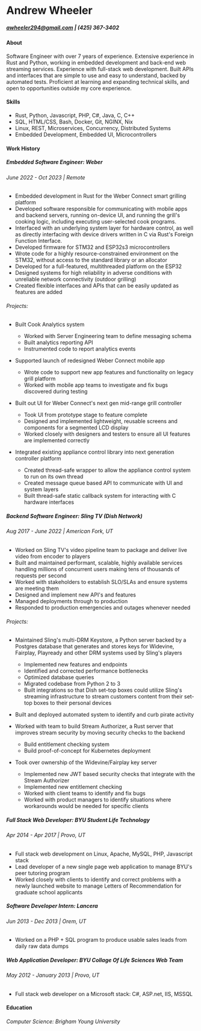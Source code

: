# Andrew Wheeler
##### awheeler294@gmail.com | (425) 367-3402

#### About
Software Engineer with over 7 years of experience. 
Extensive experience in Rust and Python, working in embedded development and back-end web streaming services. 
Experience with full-stack web development. 
Built APIs and interfaces that are simple to use and easy to understand, backed by automated tests. 
Proficient at learning and expanding technical skills, and open to opportunities outside my core experience.

#### Skills

* Rust, Python, Javascript, PHP, C#, Java, C, C++
* SQL, HTML/CSS, Bash, Docker, Git, NGINX, Nix 
* Linux, REST, Microservices, Concurrency, Distributed Systems
* Embedded Development, Embedded UI, Microcontrollers

#### Work History

##### Embedded Software Engineer: Weber
###### June 2022 - Oct 2023 | Remote

- Embedded development in Rust for the Weber Connect smart grilling platform
- Developed software responsible for communicating with mobile apps and backend servers, 
running on-device UI, and running the grill's cooking logic, including executing 
user-selected cook programs. 
- Interfaced with an underlying system layer for hardware control, as well as 
directly interfacing with device drivers written in C via Rust's Foreign Function Interface.
- Developed firmware for STM32 and ESP32s3 microcontrollers
- Wrote code for a highly resource-constrained environment on the STM32, without 
access to the standard library or an allocator
- Developed for a full-featured, multithreaded platform on the ESP32
- Designed systems for high reliability in adverse conditions with unreliable network 
connectivity (outdoor grilling)
- Created flexible interfaces and APIs that can be easily updated as features are added

###### Projects:

* Built Cook Analytics system
    * Worked with Server Engineering team to define messaging schema
    * Built analytics reporting API
    * Instrumented code to report analytics events

* Supported launch of redesigned Weber Connect mobile app
    * Wrote code to support new app features and functionality on legacy grill platform
    * Worked with mobile app teams to investigate and fix bugs discovered during testing

* Built out UI for Weber Connect's next gen mid-range grill controller
    * Took UI from prototype stage to feature complete
    * Designed and implemented lightweight, reusable screens and components for a segmented LCD display
    * Worked closely with designers and testers to ensure all UI features are implemented correctly

* Integrated existing appliance control library into next generation controller platform
    * Created thread-safe wrapper to allow the appliance control system to run on its own thread
    * Created message queue based API to communicate with UI and system layers
    * Built thread-safe static callback system for interacting with C hardware interfaces

##### Backend Software Engineer: Sling TV (Dish Network)
###### Aug 2017 - June 2022 | American Fork, UT

- Worked on Sling TV's video pipeline team to package and deliver live video from encoder to players
- Built and maintained performant, scalable, highly available services handling millions of concurrent users making tens of thousands of requests per second
- Worked with stakeholders to establish SLO/SLAs and ensure systems are meeting them
- Designed and implement new API's and features
- Managed deployments through to production
- Responded to production emergencies and outages whenever needed

###### Projects:

* Maintained Sling's multi-DRM Keystore, a Python server backed by a Postgres database that generates and stores keys for Widevine, Fairplay, Playready and other DRM systems used by Sling's players
   * Implemented new features and endpoints
   * Identified and corrected performance bottlenecks
   * Optimized database queries
   * Migrated codebase from Python 2 to 3 
   * Built integrations so that Dish set-top boxes could utilize Sling's streaming infrastructure to stream customers content from their set-top boxes to their personal devices

* Built and deployed automated system to identify and curb pirate activity

* Worked with team to build Stream Authorizer, a Rust server that improves stream security by moving security checks to the backend
   * Build entitlement checking system
   * Build proof-of-concept for Kubernetes deployment

* Took over ownership of the Widevine/Fairplay key server
   * Implemented new JWT based security checks that integrate with the Stream Authorizer
   * Implemented new entitlement checking
   * Worked with client teams to identify and fix bugs
   * Worked with product managers to identify situations where workarounds would be needed for specific clients

##### Full Stack Web Developer: BYU Student Life Technology
###### Apr 2014 - Apr 2017 | Provo, UT

* Full stack web development on Linux, Apache, MySQL, PHP, Javascript stack
* Lead developer of a new single page web application to manage BYU's peer tutoring program
* Worked closely with clients to identify and correct problems with a newly launched website to manage Letters of Recommendation for graduate school applicants

##### Software Developer Intern: Lancera
###### Jun 2013 - Dec 2013 | Orem, UT

* Worked on a PHP + SQL program to produce usable sales leads from daily raw data dumps

##### Web Application Developer: BYU Collage Of Life Sciences Web Team 
###### May 2012 - January 2013 | Provo, UT

* Full stack web developer on a Microsoft stack: C#, ASP.net, IIS, MSSQL

#### Education
###### Computer Science: Brigham Young University
